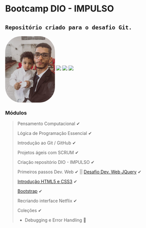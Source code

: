 # Bootcamp DIO - IMPULSO
`Repositório criado para o desafio Git.`
----

<img src="Assets\KelwinAlves.jpeg" alt="Kelwin Alves" width="160em" style="border-radius:50px;" align="center"/>
  <a href="https://www.linkedin.com/in/kelwin-frederik-alves/" target="_blank"><img src="https://img.shields.io/badge/-LinkedIn-%230077B5?style=for-the-badge&logo=linkedin&logoColor=white" target="_blank"></a> 
  <a href="https://www.instagram.com/kelwin_frederik/" target="_blank"><img src="https://img.shields.io/badge/-Instagram-%23E4405F?style=for-the-badge&logo=instagram&logoColor=white" target="_blank"></a>
  <a href = "mailto:kelwin.frederik@gmail.com"><img src="https://img.shields.io/badge/-Gmail-%23333?style=for-the-badge&logo=gmail&logoColor=white" target="_blank"></a>  

### Módulos 

> Pensamento Computacional  ✔ 
>
> Lógica de Programação Essencial ✔
>
> Introdução ao Git / GitHub ✔
>
> Projetos ágeis com SCRUM ✔
>
> Criação repositório DIO - IMPULSO ✔
>
> Primeiros passos Dev. Web ✔
> || [Desafio Dev. Web JQuery](https://github.com/KelwinFrederik/DioImpulso/tree/main/PraticaPrimeirosPassosDevWeb) ✔
>
> [Introdução HTML5 e CSS3](https://github.com/KelwinFrederik/DioImpulso/tree/main/IntoducaoWebsitesHtml5Css3) ✔
>
> [Bootstrap](https://github.com/KelwinFrederik/DioImpulso/tree/main/Bootstrap) ✔
>
> Recriando interface Netflix ✔
> 
> Coleções ✔
>
> - Debugging e Error Handling 💬



